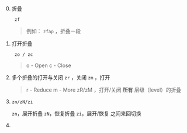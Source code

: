 ﻿0. 折叠
	
		zf

	> 例如：
	`zfap` ，折叠一段

0. 打开折叠
	
		zo / zc
	
	> o - Open
	  c - Close

0. 多个折叠的打开与关闭
	`zr` ，关闭
	`zm` ，打开

	> r - Reduce
	  m - More
	  zR/zM ，打开/关闭 **所有** 层级（level）的折叠

0. `zn/zN/zi`

	`zn`，展开折叠
	`zN`，恢复折叠
	`zi`，展开/恢复 之间来回切换

0. 
